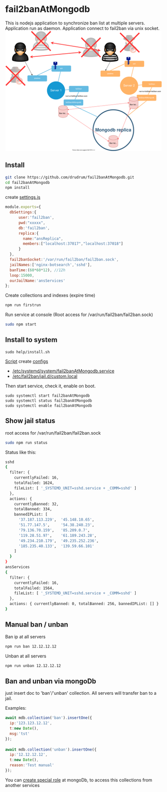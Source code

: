 # fail2banAtMongodb

This is nodejs application to synchronize ban list at multiple servers.
Application run as daemon. Application connect to fail2ban via unix socket.
![Scheme](help/fail2banAtMongodb.svg)

## Install

```bash
git clone https://github.com/drudrum/fail2banAtMongodb.git
cd fail2banAtMongodb
npm install
```

create [settings.js](help/settings.example.js)
```javascript
module.exports={
  dbSettings:{
      user:'fail2ban',
      pwd:"xxxxx",
      db:'fail2ban',
      replica:{
        name:"ansReplica",
        members:["localhost:37017","localhost:37018"]
      }
  },
  fail2banSocket:'/var/run/fail2ban/fail2ban.sock',
  jailNames:['nginx-botsearch','sshd'],
  banTime:(60*60*12), //12h
  loop:15000,
  ourJailName:'ansServices'
};
```

Create collections and indexes (expire time)
```bash
npm run firstrun
```

Run service at console (Root access for /var/run/fail2ban/fail2ban.sock)
```bash
sudo npm start
```

## Install to system
```
sudo help/install.sh
```

[Script](help/install.sh) create [configs](help/configExamples.md)
- [/etc/systemd/system/fail2banAtMongodb.service](help/fail2banAtMongodb.service)
- [/etc/fail2ban/jail.d/custom.local](help/custom.local)


Then start service, check it, enable on boot.
```
sudo systemctl start fail2banAtMongodb
sudo systemctl status fail2banAtMongodb
sudo systemctl enable fail2banAtMongodb
```


## Show jail status
root access for /var/run/fail2ban/fail2ban.sock
```bash
sudo npm run status
```
Status like this:
```bash
sshd
{
  filter: {
    currentlyFailed: 16,
    totalFailed: 1624,
    fileList: [ '_SYSTEMD_UNIT=sshd.service + _COMM=sshd' ]
  },
  actions: {
    currentlyBanned: 32,
    totalBanned: 334,
    bannedIPList: [
      '37.187.113.229',  '45.148.10.65',
      '51.77.147.5',     '54.38.240.23',
      '79.136.70.159',   '85.209.0.7',
      '119.28.51.97',    '61.189.243.28',
      '49.234.210.179',  '49.235.252.236',
      '185.235.40.133',  '139.59.66.101'
    ]
  }
}
ansServices
{
  filter: {
    currentlyFailed: 16,
    totalFailed: 1564,
    fileList: [ '_SYSTEMD_UNIT=sshd.service + _COMM=sshd' ]
  },
  actions: { currentlyBanned: 0, totalBanned: 256, bannedIPList: [] }
}
```

## Manual ban / unban
Ban ip at all servers
```sh
npm run ban 12.12.12.12
```
Unban at all servers
```sh
npm run unban 12.12.12.12
```

## Ban and unban via mongoDb
just insert doc to 'ban'/'unban' collection.
All servers will transfer ban to a jail.

Examples:
```javascript
await mdb.collection('ban').insertOne({
  ip:'123.123.12.12',
  t:new Date(),
  msg:'tst'
});

await mdb.collection('unban').insertOne({
  ip:'12.12.12.12',
  t:new Date(),
  reason:'Test manual'
});
```

You can [create special role](help/createRole.md) at mongoDb, to access this collections from another services
